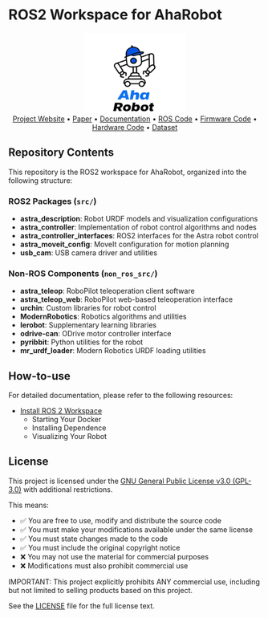 # ROS2 Workspace for AhaRobot

<div align="center">
  <img src="assets/logo.png" alt="AhaRobot Logo" width="200"/>
</div>

<div align="center">
  <a href="https://aha-robot.github.io/" target="_blank">Project Website</a> • 
  <a href="https://arxiv.org/abs/2503.10070" target="_blank">Paper</a> • 
  <a href="https://www.notion.so/1b433900bc8780c4a503e3490ce3e718?pvs=21" target="_blank">Documentation</a> • 
  <a href="https://github.com/hilookas/astra_ws" target="_blank">ROS Code</a> •
  <a href="https://github.com/hilookas/AstraFirmwares" target="_blank">Firmware Code</a> •
  <a href="https://github.com/hilookas/Astra_Hardwares" target="_blank">Hardware Code</a> •
  <a href="https://huggingface.co/lookas" target="_blank">Dataset</a>
</div>

## Repository Contents

This repository is the ROS2 workspace for AhaRobot, organized into the following structure:

### ROS2 Packages (`src/`)
- **astra_description**: Robot URDF models and visualization configurations
- **astra_controller**: Implementation of robot control algorithms and nodes
- **astra_controller_interfaces**: ROS2 interfaces for the Astra robot control
- **astra_moveit_config**: MoveIt configuration for motion planning
- **usb_cam**: USB camera driver and utilities

### Non-ROS Components (`non_ros_src/`)
- **astra_teleop**: RoboPilot teleoperation client software
- **astra_teleop_web**: RoboPilot web-based teleoperation interface
- **urchin**: Custom libraries for robot control
- **ModernRobotics**: Robotics algorithms and utilities
- **lerobot**: Supplementary learning libraries
- **odrive-can**: ODrive motor controller interface
- **pyribbit**: Python utilities for the robot
- **mr_urdf_loader**: Modern Robotics URDF loading utilities

## How-to-use

For detailed documentation, please refer to the following resources:

- [Install ROS 2 Workspace](docs/tutorials.md)
  - Starting Your Docker
  - Installing Dependence
  - Visualizing Your Robot


## License

This project is licensed under the [GNU General Public License v3.0 (GPL-3.0)](https://www.gnu.org/licenses/gpl-3.0.en.html) with additional restrictions.

This means:
- ✅ You are free to use, modify and distribute the source code
- ✅ You must make your modifications available under the same license
- ✅ You must state changes made to the code
- ✅ You must include the original copyright notice
- ❌ You may not use the material for commercial purposes
- ❌ Modifications must also prohibit commercial use

IMPORTANT: This project explicitly prohibits ANY commercial use, including but not limited to selling products based on this project.

See the [LICENSE](LICENSE) file for the full license text.